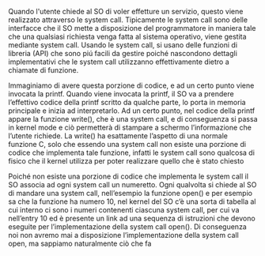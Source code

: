 Quando l'utente chiede al SO di voler effetture un servizio, questo viene realizzato attraverso le system call. Tipicamente le system call sono delle interfacce che il SO mette a disposizione del programmatore in maniera tale che una qualsiasi richiesta venga fatta al sistema operativo, viene gestita mediante system call.
Usando le system call, si usano delle funzioni di libreria (API) che sono piú facili da gestire poiché nascondono dettagli implementativi che le system call utilizzanno effettivamente dietro a chiamate di funzione.

Immaginiamo di avere questa porzione di codice, e ad un certo punto viene invocata la printf. Quando viene invocata la printf, il SO va a prendere l’effettivo codice della printf scritto da qualche parte, lo porta in memoria principale e inizia ad interpretarlo. Ad un certo punto, nel codice della printf appare la funzione write(), che è una system call, e di conseguenza si passa in kernel mode e ciò permetterà di stampare a schermo l’informazione che l’utente richiede. La write() ha esattamente l’aspetto di una normale funzione C, solo che essendo una system call non esiste una porzione di codice che implementa tale funzione, infatti le system call sono qualcosa di fisico che il kernel utilizza per poter realizzare quello che è stato chiesto

Poiché non esiste una porzione di codice che implementa le system call il SO associa ad ogni system call un numeretto. 
Ogni qualvolta si chiede al SO di mandare una system call, nell’esempio la funzione open() e per esempio sa che la funzione ha numero 10, nel kernel del SO c’è una sorta di tabella al cui interno ci sono i numeri contenenti ciascuna system call, per cui va nell’entry 10 ed è presente un link ad una sequenza di istruzioni che devono eseguite per l’implementazione della system call open(). Di conseguenza noi non avremo mai a disposizione l’implementazione della system call open, ma sappiamo naturalmente ciò che fa

